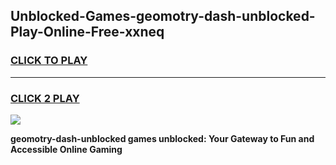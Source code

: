 
## Unblocked-Games-geomotry-dash-unblocked-Play-Online-Free-xxneq
<h3>
<a href="https://premium76.site?title=geomotry-dash-unblocked&ref=26A">CLICK TO PLAY</a></h3>
<hr>

<h3>
<a href="https://premium76.site?title=geomotry-dash-unblocked&ref=26A">CLICK 2 PLAY</a>
  
</h3>

<a href="https://premium76.site?title=geomotry-dash-unblocked&ref=26A"><img src="https://clearcache.store/games.png"></a>


**geomotry-dash-unblocked games unblocked: Your Gateway to Fun and Accessible Online Gaming**
